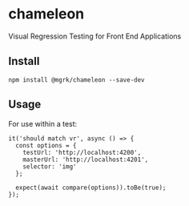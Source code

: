 # chameleon
Visual Regression Testing for Front End Applications

## Install

`npm install @mgrk/chameleon --save-dev`

## Usage

For use within a test:

```
it('should match vr', async () => {
  const options = {
    testUrl: 'http://localhost:4200',
    masterUrl: 'http://localhost:4201',
    selector: 'img'
  };

  expect(await compare(options)).toBe(true);
});
```